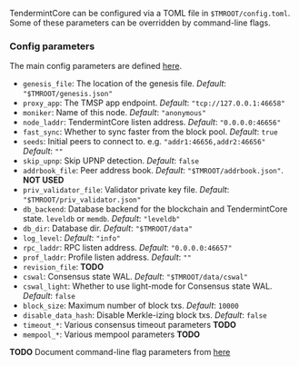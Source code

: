 TendermintCore can be configured via a TOML file in `$TMROOT/config.toml`.  Some of these parameters can be overridden by command-line flags.

### Config parameters

The main config parameters are defined [here](https://github.com/tendermint/tendermint/blob/master/config/tendermint/config.go).

* `genesis_file`: The location of the genesis file.  _Default_: `"$TMROOT/genesis.json"`
* `proxy_app`: The TMSP app endpoint.  _Default_: `"tcp://127.0.0.1:46658"`
* `moniker`: Name of this node.  _Default_: `"anonymous"`
* `node_laddr`: TendermintCore listen address.  _Default_: `"0.0.0.0:46656"`
* `fast_sync`: Whether to sync faster from the block pool.  _Default_: `true`
* `seeds`: Initial peers to connect to.  e.g. `"addr1:46656,addr2:46656"`  _Default_: `""`
* `skip_upnp`: Skip UPNP detection.  _Default_: `false`
* `addrbook_file`: Peer address book.  _Default_: `"$TMROOT/addrbook.json"`.  **NOT USED**
* `priv_validator_file`: Validator private key file.  _Default_: `"$TMROOT/priv_validator.json"`
* `db_backend`: Database backend for the blockchain and TendermintCore state.  `leveldb` or `memdb`.  _Default_: `"leveldb"`
* `db_dir`: Database dir.  _Default_: `"$TMROOT/data"`
* `log_level`: _Default_: `"info"`
* `rpc_laddr`: RPC listen address. _Default_: `"0.0.0.0:46657"`
* `prof_laddr`: Profile listen address. _Default_: `""`
* `revision_file`: **TODO**
* `cswal`: Consensus state WAL.  _Default_: `"$TMROOT/data/cswal"`
* `cswal_light`: Whether to use light-mode for Consensus state WAL.  _Default_: `false`
* `block_size`: Maximum number of block txs.  _Default_: `10000`
* `disable_data_hash`: Disable Merkle-izing block txs. _Default_: `false`
* `timeout_*`: Various consensus timeout parameters **TODO**
* `mempool_*`: Various mempool parameters **TODO**

**TODO** Document command-line flag parameters from [here](https://github.com/tendermint/tendermint/blob/master/cmd/tendermint/flags.go)
